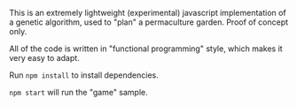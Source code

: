 This is an extremely lightweight (experimental) javascript implementation of a genetic algorithm, used to "plan" a permaculture garden. Proof of concept only.

All of the code is written in "functional programming" style, which makes it very easy to adapt.

Run `npm install` to install dependencies.

`npm start` will run the "game" sample.
